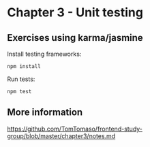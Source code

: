 # Chapter 3 - Unit testing

## Exercises using karma/jasmine

Install testing frameworks:

```
npm install
```

Run tests:

```
npm test
```

## More information

https://github.com/TomTomaso/frontend-study-group/blob/master/chapter3/notes.md


